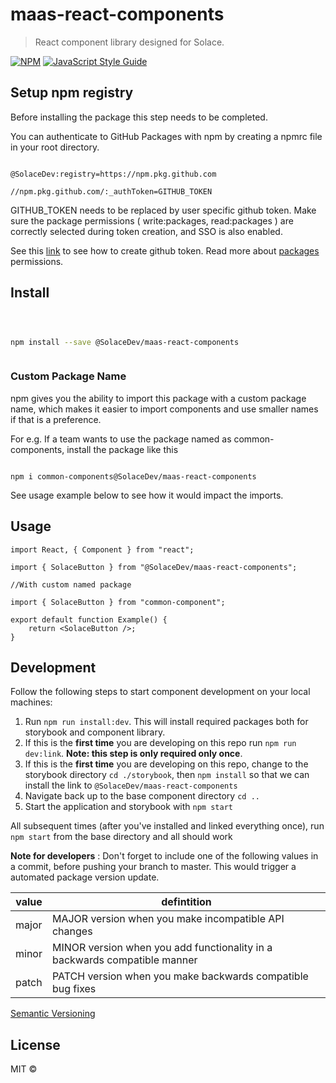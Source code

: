 # maas-react-components

> React component library designed for Solace.

[![NPM](https://img.shields.io/npm/v/maas-react-components.svg)](https://github.com/SolaceDev/maas-react-components/packages/944783) [![JavaScript Style Guide](https://img.shields.io/badge/code_style-standard-brightgreen.svg)](https://standardjs.com)

## Setup npm registry

Before installing the package this step needs to be completed.

You can authenticate to GitHub Packages with npm by creating a npmrc file in your root directory.

```

@SolaceDev:registry=https://npm.pkg.github.com

//npm.pkg.github.com/:_authToken=GITHUB_TOKEN

```

GITHUB_TOKEN needs to be replaced by user specific github token. Make sure the package permissions ( write:packages, read:packages ) are correctly selected during token creation, and SSO is also enabled.

See this [link](https://docs.github.com/en/github/authenticating-to-github/keeping-your-account-and-data-secure/creating-a-personal-access-token) to see how to create github token. Read more about [packages](https://docs.github.com/en/packages/learn-github-packages/about-permissions-for-github-packages) permissions.

## Install

```bash



npm install --save @SolaceDev/maas-react-components



```

### Custom Package Name

npm gives you the ability to import this package with a custom package name, which makes it easier to import components and use smaller names if that is a preference.

For e.g. If a team wants to use the package named as common-components, install the package like this

```

npm i common-components@SolaceDev/maas-react-components

```

See usage example below to see how it would impact the imports.

## Usage

```tsx
import React, { Component } from "react";

import { SolaceButton } from "@SolaceDev/maas-react-components";

//With custom named package

import { SolaceButton } from "common-component";

export default function Example() {
	return <SolaceButton />;
}
```

## Development

Follow the following steps to start component development on your local machines:

1.  Run `npm run install:dev`. This will install required packages both for storybook and component library.
2.  If this is the **first time** you are developing on this repo run `npm run dev:link`. **Note: this step is only required only once**.
3.  If this is the **first time** you are developing on this repo, change to the storybook directory `cd ./storybook`, then `npm install` so that we can install the link to `@SolaceDev/maas-react-components`
4.  Navigate back up to the base component directory `cd ..`
5.  Start the application and storybook with `npm start`

All subsequent times (after you've installed and linked everything once), run `npm start` from the base directory and all should work

**Note for developers** : Don't forget to include one of the following values in a commit, before pushing your branch to master. This would trigger a automated package version update.

| value | defintition                                                               |
| ----- | ------------------------------------------------------------------------- |
| major | MAJOR version when you make incompatible API changes                      |
| minor | MINOR version when you add functionality in a backwards compatible manner |
| patch | PATCH version when you make backwards compatible bug fixes                |

[Semantic Versioning](https://semver.org/)

## License

MIT © [](https://github.com/)
